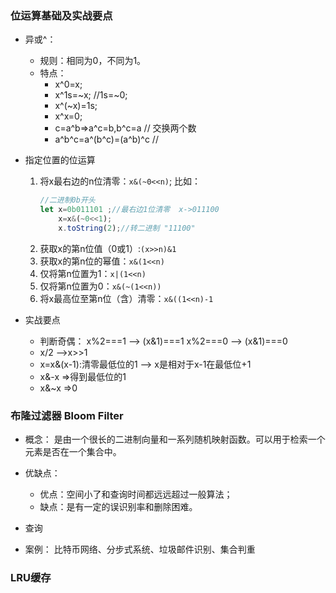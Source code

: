 
### 位运算基础及实战要点

* 异或^：
    * 规则：相同为0，不同为1。
    * 特点：
        * x^0=x;
        * x^1s=~x; //1s=~0;
        * x^(~x)=1s;
        * x^x=0;
        * c=a^b=>a^c=b,b^c=a // 交换两个数
        * a^b^c=a^(b^c)=(a^b)^c //

* 指定位置的位运算
    1. 将x最右边的n位清零：`x&(~0<<n)`;
        比如：
        ```js
        //二进制0b开头
        let x=0b011101 ;//最右边1位清零  x->011100 
            x=x&(~0<<1);
            x.toString(2);//转二进制 "11100"
        ```
    2. 获取x的第n位值（0或1）:`(x>>n)&1` 
    3. 获取x的第n位的幂值：`x&(1<<n)`
    4. 仅将第n位置为1：`x|(1<<n)`
    5. 仅将第n位置为0：`x&(~(1<<n))`
    6. 将x最高位至第n位（含）清零：`x&((1<<n)-1`

* 实战要点
    * 判断奇偶：
        x%2===1 --> (x&1)===1
        x%2===0 --> (x&1)===0
    * x/2 -->x>>1
    * x=x&(x-1):清零最低位的1 --> x是相对于x-1在最低位+1 
    * x&-x  =>得到最低位的1
    * x&~x  =>0

### 布隆过滤器 Bloom Filter 

* 概念：
    是由一个很长的二进制向量和一系列随机映射函数。可以用于检索一个元素是否在一个集合中。

* 优缺点：
    * 优点：空间小了和查询时间都远远超过一般算法；
    * 缺点：是有一定的误识别率和删除困难。
* 查询
* 案例：  比特币网络、分步式系统、垃圾邮件识别、集合判重

### LRU缓存
